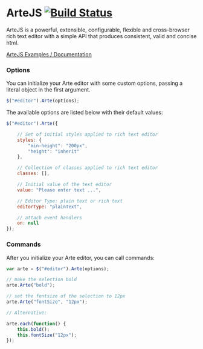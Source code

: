 ArteJS [![Build Status](https://secure.travis-ci.org/vistaprint/ArteJS.png?branch=master)](http://travis-ci.org/vistaprint/ArteJS)
======

ArteJS is a powerful, extensible, configurable, flexible and cross-browser rich text editor with a simple API that produces consistent, valid and concise html.

[ArteJS Examples / Documentation](http://vistaprint.github.io/ArteJS/ "ArteJS Examples / Documentation")

### Options

You can initialize your Arte editor with some custom options, passing a literal object in the first argument.

```js
$("#editor").Arte(options);
```

The available options are listed below with their default values:

```js
$("#editor").Arte({

    // Set of initial styles applied to rich text editor
    styles: {
        "min-height": "200px",
        "height": "inherit"
    },

    // Collection of classes applied to rich text editor
    classes: [],

    // Initial value of the text editor
    value: "Please enter text ...",

    // Editor Type: plain text or rich text
    editorType: "plainText",

    // attach event handlers
    on: null
});
```

### Commands

After you initialize your Arte editor, you can call commands:

```js
var arte = $("#editor").Arte(options);

// make the selection bold
arte.Arte("bold");

// set the fontsize of the selection to 12px
arte.Arte("fontSize", "12px");

// Alternative:

arte.each(function() {
    this.bold();
    this.fontSize("12px");
});

```
